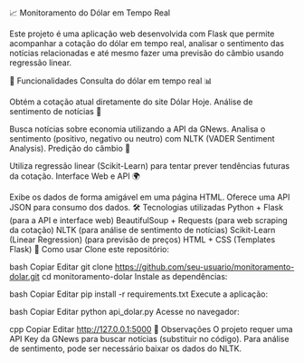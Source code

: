 📈 Monitoramento do Dólar em Tempo Real

Este projeto é uma aplicação web desenvolvida com Flask que permite acompanhar a cotação do dólar em tempo real, analisar o sentimento das notícias relacionadas e até mesmo fazer uma previsão do câmbio usando regressão linear.

🚀 Funcionalidades
Consulta do dólar em tempo real 📊

Obtém a cotação atual diretamente do site Dólar Hoje.
Análise de sentimento de notícias 📰

Busca notícias sobre economia utilizando a API da GNews.
Analisa o sentimento (positivo, negativo ou neutro) com NLTK (VADER Sentiment Analysis).
Predição do câmbio 🔮

Utiliza regressão linear (Scikit-Learn) para tentar prever tendências futuras da cotação.
Interface Web e API 🌍

Exibe os dados de forma amigável em uma página HTML.
Oferece uma API JSON para consumo dos dados.
🛠️ Tecnologias utilizadas
Python + Flask (para a API e interface web)
BeautifulSoup + Requests (para web scraping da cotação)
NLTK (para análise de sentimento de notícias)
Scikit-Learn (Linear Regression) (para previsão de preços)
HTML + CSS (Templates Flask)
🎯 Como usar
Clone este repositório:

bash
Copiar
Editar
git clone https://github.com/seu-usuario/monitoramento-dolar.git
cd monitoramento-dolar
Instale as dependências:

bash
Copiar
Editar
pip install -r requirements.txt
Execute a aplicação:

bash
Copiar
Editar
python api_dolar.py
Acesse no navegador:

cpp
Copiar
Editar
http://127.0.0.1:5000
📌 Observações
O projeto requer uma API Key da GNews para buscar notícias (substituir no código).
Para análise de sentimento, pode ser necessário baixar os dados do NLTK.
